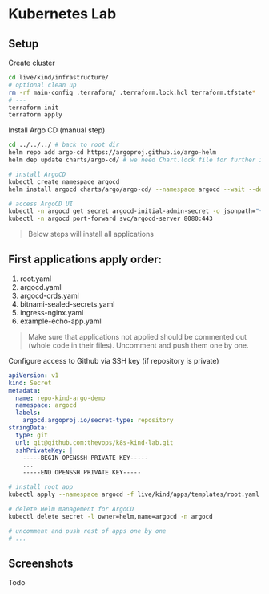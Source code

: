 # Kubernetes Lab

## Setup

Create cluster
```bash
cd live/kind/infrastructure/
# optional clean up
rm -rf main-config .terraform/ .terraform.lock.hcl terraform.tfstate*
# ---
terraform init
terraform apply
```

Install Argo CD (manual step)
```bash
cd ../../../ # back to root dir
helm repo add argo-cd https://argoproj.github.io/argo-helm
helm dep update charts/argo-cd/ # we need Chart.lock file for further installation

# install ArgoCD
kubectl create namespace argocd
helm install argocd charts/argo/argo-cd/ --namespace argocd --wait --debug

# access ArgoCD UI
kubectl -n argocd get secret argocd-initial-admin-secret -o jsonpath="{.data.password}" | base64 -d
kubectl -n argocd port-forward svc/argocd-server 8080:443
```

> Below steps will install all applications


## First applications apply order:

1. root.yaml
2. argocd.yaml
3. argocd-crds.yaml
4. bitnami-sealed-secrets.yaml
5. ingress-nginx.yaml
6. example-echo-app.yaml

> Make sure that applications not applied should be commented out (whole code in their files). Uncomment and push them one by one.



Configure access to Github via SSH key (if repository is private)
```yaml
apiVersion: v1
kind: Secret
metadata:
  name: repo-kind-argo-demo
  namespace: argocd
  labels:
    argocd.argoproj.io/secret-type: repository
stringData:
  type: git
  url: git@github.com:thevops/k8s-kind-lab.git
  sshPrivateKey: |
    -----BEGIN OPENSSH PRIVATE KEY-----
    ...
    -----END OPENSSH PRIVATE KEY-----
```


```bash
# install root app
kubectl apply --namespace argocd -f live/kind/apps/templates/root.yaml

# delete Helm management for ArgoCD
kubectl delete secret -l owner=helm,name=argocd -n argocd

# uncomment and push rest of apps one by one
# ...
```


## Screenshots

Todo
